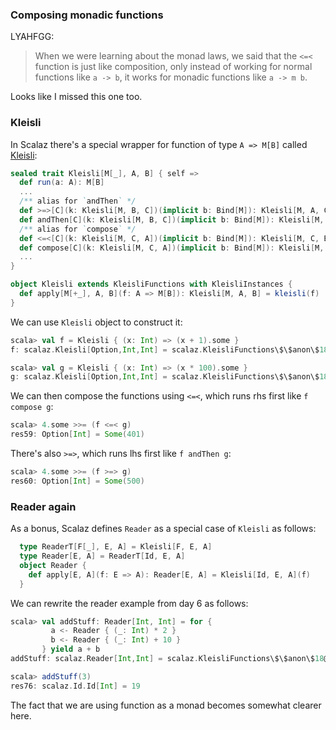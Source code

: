 ### Composing monadic functions

LYAHFGG:

> When we were learning about the monad laws, we said that the `<=<` function is just like composition, only instead of working for normal functions like `a -> b`, it works for monadic functions like `a -> m b`.

Looks like I missed this one too.

### Kleisli

In Scalaz there's a special wrapper for function of type `A => M[B]` called [Kleisli]($scalazBaseUrl$/core/src/main/scala/scalaz/Kleisli.scala):

```scala
sealed trait Kleisli[M[_], A, B] { self =>
  def run(a: A): M[B]
  ...
  /** alias for `andThen` */
  def >=>[C](k: Kleisli[M, B, C])(implicit b: Bind[M]): Kleisli[M, A, C] =  kleisli((a: A) => b.bind(this(a))(k(_)))
  def andThen[C](k: Kleisli[M, B, C])(implicit b: Bind[M]): Kleisli[M, A, C] = this >=> k
  /** alias for `compose` */
  def <=<[C](k: Kleisli[M, C, A])(implicit b: Bind[M]): Kleisli[M, C, B] = k >=> this
  def compose[C](k: Kleisli[M, C, A])(implicit b: Bind[M]): Kleisli[M, C, B] = k >=> this
  ...
}

object Kleisli extends KleisliFunctions with KleisliInstances {
  def apply[M[+_], A, B](f: A => M[B]): Kleisli[M, A, B] = kleisli(f)
}
```

We can use `Kleisli` object to construct it:

```scala
scala> val f = Kleisli { (x: Int) => (x + 1).some }
f: scalaz.Kleisli[Option,Int,Int] = scalaz.KleisliFunctions\$\$anon\$18@7da2734e

scala> val g = Kleisli { (x: Int) => (x * 100).some }
g: scalaz.Kleisli[Option,Int,Int] = scalaz.KleisliFunctions\$\$anon\$18@49e07991
```

We can then compose the functions using `<=<`, which runs rhs first like `f compose g`:

```scala
scala> 4.some >>= (f <=< g)
res59: Option[Int] = Some(401)
```

There's also `>=>`, which runs lhs first like `f andThen g`:

```scala
scala> 4.some >>= (f >=> g)
res60: Option[Int] = Some(500)
```

### Reader again

As a bonus, Scalaz defines `Reader` as a special case of `Kleisli` as follows:

```scala
  type ReaderT[F[_], E, A] = Kleisli[F, E, A]
  type Reader[E, A] = ReaderT[Id, E, A]
  object Reader {
    def apply[E, A](f: E => A): Reader[E, A] = Kleisli[Id, E, A](f)
  }
```

We can rewrite the reader example from day 6 as follows:

```scala
scala> val addStuff: Reader[Int, Int] = for {
         a <- Reader { (_: Int) * 2 }
         b <- Reader { (_: Int) + 10 }
       } yield a + b
addStuff: scalaz.Reader[Int,Int] = scalaz.KleisliFunctions\$\$anon\$18@343bd3ae

scala> addStuff(3)
res76: scalaz.Id.Id[Int] = 19
```

The fact that we are using function as a monad becomes somewhat clearer here.
